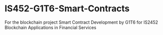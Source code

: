 # IS452-G1T6-Smart-Contracts
For the blockchain project
Smart Contract Development by G1T6 for IS2452 Blockchain Applications in Financial Services
